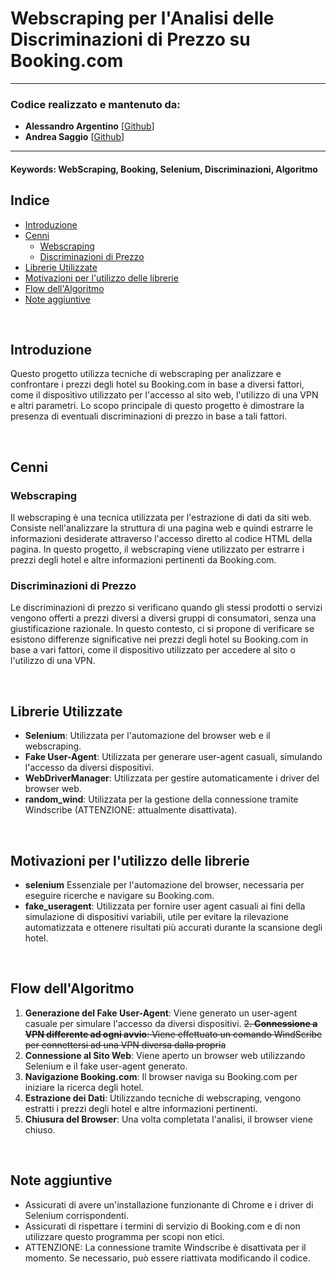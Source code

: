 # Webscraping per l'Analisi delle Discriminazioni di Prezzo su Booking.com

---

### **Codice realizzato e mantenuto da:**

- **Alessandro Argentino** [[Github](https://github.com/lemtiel93)]
- **Andrea Saggio** [[Github](https://github.com/Saghia)]

---

#### Keywords: WebScraping, Booking, Selenium, Discriminazioni, Algoritmo

## **Indice**

- [Introduzione](#introduzione)
- [Cenni](#cenni)
  - [Webscraping](#webscraping)
  - [Discriminazioni di Prezzo](#discriminazioni-di-prezzo)
- [Librerie Utilizzate](#librerie-utilizzate)
- [Motivazioni per l'utilizzo delle librerie](#motivazioni-per-lutilizzo-delle-librerie)
- [Flow dell'Algoritmo](#flow-dellalgoritmo)
- [Note aggiuntive](#note-aggiuntive)

<br>

## Introduzione

Questo progetto utilizza tecniche di webscraping per analizzare e confrontare i prezzi degli hotel su Booking.com in base a diversi fattori, come il dispositivo utilizzato per l'accesso al sito web, l'utilizzo di una VPN e altri parametri. Lo scopo principale di questo progetto è dimostrare la presenza di eventuali discriminazioni di prezzo in base a tali fattori.

<br>

## Cenni

### Webscraping

Il webscraping è una tecnica utilizzata per l'estrazione di dati da siti web. Consiste nell'analizzare la struttura di una pagina web e quindi estrarre le informazioni desiderate attraverso l'accesso diretto al codice HTML della pagina. In questo progetto, il webscraping viene utilizzato per estrarre i prezzi degli hotel e altre informazioni pertinenti da Booking.com.

### Discriminazioni di Prezzo

Le discriminazioni di prezzo si verificano quando gli stessi prodotti o servizi vengono offerti a prezzi diversi a diversi gruppi di consumatori, senza una giustificazione razionale. In questo contesto, ci si propone di verificare se esistono differenze significative nei prezzi degli hotel su Booking.com in base a vari fattori, come il dispositivo utilizzato per accedere al sito o l'utilizzo di una VPN.

<br>

## Librerie Utilizzate

- **Selenium**: Utilizzata per l'automazione del browser web e il webscraping.
- **Fake User-Agent**: Utilizzata per generare user-agent casuali, simulando l'accesso da diversi dispositivi.
- **WebDriverManager**: Utilizzata per gestire automaticamente i driver del browser web.
- **random_wind**: Utilizzata per la gestione della connessione tramite Windscribe (ATTENZIONE: attualmente disattivata).

<br>

## Motivazioni per l'utilizzo delle librerie

- **selenium** Essenziale per l'automazione del browser, necessaria per eseguire ricerche e navigare su Booking.com.
- **fake_useragent**: Utilizzata per fornire user agent casuali ai fini della simulazione di dispositivi variabili, utile per evitare la rilevazione automatizzata e ottenere risultati più accurati durante la scansione degli hotel.

<br>

## Flow dell'Algoritmo

1. **Generazione del Fake User-Agent**: Viene generato un user-agent casuale per simulare l'accesso da diversi dispositivi.
   ~~2. **Connessione a VPN differente ad ogni avvio**: Viene effettuato un comando WindScribe per connettersi ad una VPN diversa dalla propria~~
2. **Connessione al Sito Web**: Viene aperto un browser web utilizzando Selenium e il fake user-agent generato.
3. **Navigazione Booking.com**: Il browser naviga su Booking.com per iniziare la ricerca degli hotel.
4. **Estrazione dei Dati**: Utilizzando tecniche di webscraping, vengono estratti i prezzi degli hotel e altre informazioni pertinenti.
5. **Chiusura del Browser**: Una volta completata l'analisi, il browser viene chiuso.

<br>

## Note aggiuntive

- Assicurati di avere un'installazione funzionante di Chrome e i driver di Selenium corrispondenti.
- Assicurati di rispettare i termini di servizio di Booking.com e di non utilizzare questo programma per scopi non etici.
- ATTENZIONE: La connessione tramite Windscribe è disattivata per il momento. Se necessario, può essere riattivata modificando il codice.
